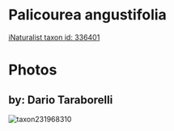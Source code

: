 
Palicourea angustifolia
=======================
  
[iNaturalist taxon id: 336401](https://www.inaturalist.org/taxa/336401)
# Photos

## by: Dario Taraborelli
  
![taxon231968310](https://inaturalist-open-data.s3.amazonaws.com/photos/248614511/medium.jpeg)